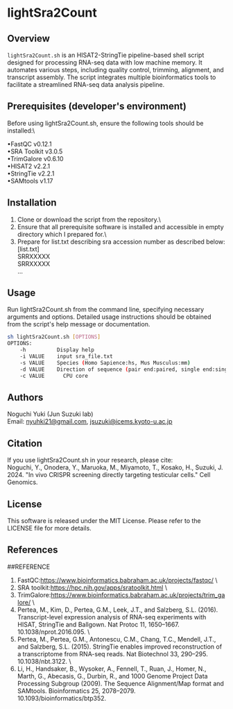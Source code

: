 # lightSra2Count
## Overview
`lightSra2Count.sh` is an HISAT2-StringTie pipeline-based shell script designed for processing RNA-seq data with low machine memory. It automates various steps, including quality control, trimming, alignment, and transcript assembly. The script integrates multiple bioinformatics tools to facilitate a streamlined RNA-seq data analysis pipeline.
## Prerequisites (developer's environment)
Before using lightSra2Count.sh, ensure the following tools should be installed:\

•FastQC v0.12.1 \
•SRA Toolkit v3.0.5 \
•TrimGalore v0.6.10 \
•HISAT2 v2.2.1 \
•StringTie v2.2.1 \
•SAMtools v1.17

## Installation
1. Clone or download the script from the repository.\
2. Ensure that all prerequisite software is installed and accessible in empty directory which I prepared for.\
3. Prepare for list.txt describing sra accession number as described below:\
   [list.txt] \
   SRRXXXXX\
   SRRXXXXX\
   ...

## Usage
Run lightSra2Count.sh from the command line, specifying necessary arguments and options. Detailed usage instructions should be obtained from the script's help message or documentation.
```bash
sh lightSra2Count.sh [OPTIONS]
OPTIONS:
    -h          Display help
    -i VALUE    input sra_file.txt
    -s VALUE    Species (Homo Sapience:hs, Mus Musculus:mm)
    -d VALUE    Direction of sequence (pair end:paired, single end:single)
    -c VALUE	  CPU core
```

## Authors
Noguchi Yuki (Jun Suzuki lab)\
Email: nyuhki21@gmail.com, jsuzuki@icems.kyoto-u.ac.jp

## Citation
If you use lightSra2Count.sh in your research, please cite:\
Noguchi, Y., Onodera, Y., Maruoka, M., Miyamoto, T., Kosako, H., Suzuki, J. 2024. "In vivo CRISPR screening directly targeting testicular cells." Cell Genomics.

## License
This software is released under the MIT License. Please refer to the LICENSE file for more details.

## References
##REFERENCE
1. FastQC:https://www.bioinformatics.babraham.ac.uk/projects/fastqc/ \
2.	SRA toolkit:https://hpc.nih.gov/apps/sratoolkit.html \
3. TrimGalore:https://www.bioinformatics.babraham.ac.uk/projects/trim_galore/ \
4. Pertea, M., Kim, D., Pertea, G.M., Leek, J.T., and Salzberg, S.L. (2016). Transcript-level expression analysis of RNA-seq experiments with HISAT, StringTie and Ballgown. Nat Protoc 11, 1650–1667. 10.1038/nprot.2016.095. \
5. Pertea, M., Pertea, G.M., Antonescu, C.M., Chang, T.C., Mendell, J.T., and Salzberg, S.L. (2015). StringTie enables improved reconstruction of a transcriptome from RNA-seq reads. Nat Biotechnol 33, 290–295. 10.1038/nbt.3122. \
6. Li, H., Handsaker, B., Wysoker, A., Fennell, T., Ruan, J., Homer, N., Marth, G., Abecasis, G., Durbin, R., and 1000 Genome Project Data Processing Subgroup (2009). The Sequence Alignment/Map format and SAMtools. Bioinformatics 25, 2078–2079. 10.1093/bioinformatics/btp352.
